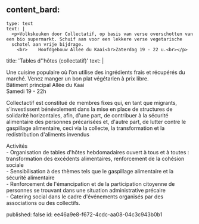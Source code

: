 content_bard:
  -
    type: text
    text: |
      <p>Volkskeuken door Collectatif, op basis van verse overschotten van een bio supermarkt. Schuif aan voor een lekkere verse vegetarische
      schotel aan vrije bijdrage.
      	<br>	Hoofdgebouw Allee du Kaai<br>Zaterdag 19 - 22 u.<br></p>
title: 'Tables d''hôtes (collectatif)'
text: |
  <p>Une cuisine populaire où l’on utilise des ingrédients frais et récupérés du marché. Venez manger un bon plat végétarien à prix libre.<br>Bâtiment principal Allée du Kaai<br>Samedi 19 - 22h
  </p>
  <p>Collectactif est constitué de membres fixes qui, en tant que migrants, s'investissent bénévolement dans la mise en place de structures de solidarité horizontales, afin, d'une part, de contribuer à la sécurité alimentaire des personnes précarisées et, d'autre part, de lutter contre le gaspillage alimentaire, ceci via la collecte, la transformation et la redistribution d'aliments invendus
  </p>
  <p>Activités<br>- Organisation de tables d'hôtes hebdomadaires ouvert à tous et à toutes : transformation des excédents alimentaires, renforcement de la cohésion sociale<br>- Sensibilisation à des thèmes tels que le gaspillage alimentaire et la sécurité alimentaire<br>- Renforcement de l'émancipation et de la participation citoyenne de personnes se trouvant dans une situation administrative précaire<br>- Catering social dans le cadre d'événements organisés par des associations ou des collectifs.
  </p>
published: false
id: ee46a9e8-f672-4cdc-aa08-04c3c943b0b1
